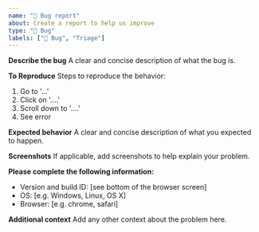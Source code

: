 ```yaml
---
name: "🐛 Bug report"
about: Create a report to help us improve
type: "🐛 Bug"
labels: ["🐛 Bug", "Triage"]
---
```


**Describe the bug**
A clear and concise description of what the bug is.

**To Reproduce**
Steps to reproduce the behavior:
1. Go to '...'
2. Click on '....'
3. Scroll down to '....'
4. See error

**Expected behavior**
A clear and concise description of what you expected to happen.

**Screenshots**
If applicable, add screenshots to help explain your problem.

**Please complete the following information:**
 - Version and build ID: [see bottom of the browser screen]
 - OS: [e.g. Windows, Linux, OS X]
 - Browser: [e.g. chrome, safari]

**Additional context**
Add any other context about the problem here.
